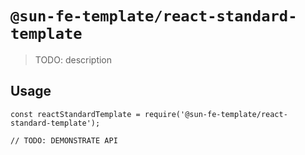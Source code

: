 # `@sun-fe-template/react-standard-template`

> TODO: description

## Usage

```
const reactStandardTemplate = require('@sun-fe-template/react-standard-template');

// TODO: DEMONSTRATE API
```
